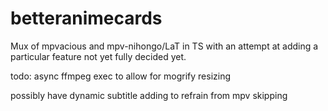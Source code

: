 # betteranimecards

Mux of mpvacious and mpv-nihongo/LaT in TS with an attempt at adding a particular feature not yet fully decided yet.

todo:
async ffmpeg exec to allow for mogrify resizing

possibly have dynamic subtitle adding to refrain from mpv skipping
